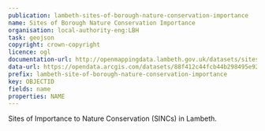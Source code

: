 ```yaml
---
publication: lambeth-sites-of-borough-nature-conservation-importance
name: Sites of Borough Nature Conservation Importance
organisation: local-authority-eng:LBH
task: geojson
copyright: crown-copyright
licence: ogl
documentation-url: http://openmappingdata.lambeth.gov.uk/datasets/sites-of-borough-nature-conservation-importance
data-url: https://opendata.arcgis.com/datasets/88f412c44fcb44b298495e9282343807_1.geojson
prefix: lambeth-site-of-borough-nature-conservation-importance
key: OBJECTID
fields: name
properties: NAME
---
```


Sites of Importance to Nature Conservation (SINCs) in Lambeth.
